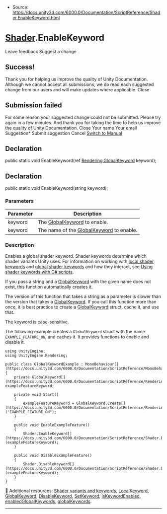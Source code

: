 * Source: https://docs.unity3d.com/6000.0/Documentation/ScriptReference/Shader.EnableKeyword.html

#  [Shader](https://docs.unity3d.com/6000.0/Documentation/ScriptReference/Shader.html).EnableKeyword
Leave feedback
Suggest a change
## Success!
Thank you for helping us improve the quality of Unity Documentation. Although we cannot accept all submissions, we do read each suggested change from our users and will make updates where applicable.
Close
## Submission failed
For some reason your suggested change could not be submitted. Please <a>try again</a> in a few minutes. And thank you for taking the time to help us improve the quality of Unity Documentation.
Close
Your name Your email Suggestion* Submit suggestion
Cancel
[Switch to Manual](https://docs.unity3d.com/6000.0/Documentation/Manual/class-Shader.html "Go to Shader Component in the Manual")
## Declaration
public static void EnableKeyword(ref [Rendering.GlobalKeyword](https://docs.unity3d.com/6000.0/Documentation/ScriptReference/Rendering.GlobalKeyword.html) keyword); 
## Declaration
public static void EnableKeyword(string keyword); 
### Parameters
Parameter | Description  
---|---  
keyword | The [GlobalKeyword](https://docs.unity3d.com/6000.0/Documentation/ScriptReference/Rendering.GlobalKeyword.html) to enable.  
keyword | The name of the [GlobalKeyword](https://docs.unity3d.com/6000.0/Documentation/ScriptReference/Rendering.GlobalKeyword.html) to enable.  
### Description
Enables a global shader keyword.
Shader keywords determine which shader variants Unity uses. For information on working with [local shader keywords](https://docs.unity3d.com/6000.0/Documentation/ScriptReference/Rendering.LocalKeyword.html) and [global shader keywords](https://docs.unity3d.com/6000.0/Documentation/ScriptReference/Rendering.GlobalKeyword.html) and how they interact, see [Using shader keywords with C# scripts](https://docs.unity3d.com/6000.0/Documentation/Manual/shader-keywords-scripts.html).  
  
If you pass a string and a [GlobalKeyword](https://docs.unity3d.com/6000.0/Documentation/ScriptReference/Rendering.GlobalKeyword.html) with the given name does not exist, this function automatically creates it.  
  
The version of this function that takes a string as a parameter is slower than the version that takes a [GlobalKeyword](https://docs.unity3d.com/6000.0/Documentation/ScriptReference/Rendering.GlobalKeyword.html). If you call this function more than once, it is best practice to create a [GlobalKeyword](https://docs.unity3d.com/6000.0/Documentation/ScriptReference/Rendering.GlobalKeyword.html) struct, cache it, and use that.  
  
The keyword is case-sensitive.  
  
The following example creates a `GlobalKeyword` struct with the name `EXAMPLE_FEATURE_ON`, and caches it. It provides functions to enable and disable it.
```
using UnityEngine;
using UnityEngine.Rendering;  
  
public class GlobalKeywordExample : MonoBehaviour[](https://docs.unity3d.com/6000.0/Documentation/ScriptReference/MonoBehaviour.html)
{
    private GlobalKeyword[](https://docs.unity3d.com/6000.0/Documentation/ScriptReference/Rendering.GlobalKeyword.html) exampleFeatureKeyword;  
  
    private void Start()
    {
        exampleFeatureKeyword = GlobalKeyword.Create[](https://docs.unity3d.com/6000.0/Documentation/ScriptReference/Rendering.GlobalKeyword.Create.html)("EXAMPLE_FEATURE_ON");
    }  
  
    public void EnableExampleFeature()
    {
        Shader.EnableKeyword[](https://docs.unity3d.com/6000.0/Documentation/ScriptReference/Shader.EnableKeyword.html)(exampleFeatureKeyword);
    }  
  
    public void DisableExampleFeature()
    {
        Shader.DisableKeyword[](https://docs.unity3d.com/6000.0/Documentation/ScriptReference/Shader.DisableKeyword.html)(exampleFeatureKeyword);
    }
}

```

Additional resources: [Shader variants and keywords](https://docs.unity3d.com/6000.0/Documentation/Manual/shader-variants-and-keywords.html), [LocalKeyword](https://docs.unity3d.com/6000.0/Documentation/ScriptReference/Rendering.LocalKeyword.html), [GlobalKeyword](https://docs.unity3d.com/6000.0/Documentation/ScriptReference/Rendering.GlobalKeyword.html), [DisableKeyword](https://docs.unity3d.com/6000.0/Documentation/ScriptReference/Shader.DisableKeyword.html), [SetKeyword](https://docs.unity3d.com/6000.0/Documentation/ScriptReference/Shader.SetKeyword.html), [IsKeywordEnabled](https://docs.unity3d.com/6000.0/Documentation/ScriptReference/Shader.IsKeywordEnabled.html), [enabledGlobalKeywords](https://docs.unity3d.com/6000.0/Documentation/ScriptReference/Shader-enabledGlobalKeywords.html), [globalKeywords](https://docs.unity3d.com/6000.0/Documentation/ScriptReference/Shader-globalKeywords.html).
* * *
